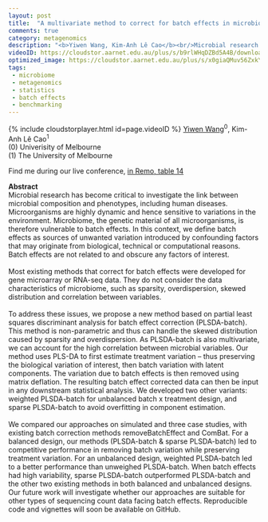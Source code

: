 ```yaml
---
layout: post
title:  "A multivariate method to correct for batch effects in microbiome data"
comments: true
category: metagenomics
description: "<b>Yiwen Wang, Kim-Anh Lê Cao</b><br/>Microbial research has become critical to investig..."
videoID: https://cloudstor.aarnet.edu.au/plus/s/b9rlWHqDZBd5A4B/download
optimized_image: https://cloudstor.aarnet.edu.au/plus/s/x0giaQMuv56ZxkY/download
tags:
 - microbiome
 - metagenomics
 - statistics
 - batch effects
 - benchmarking
---
```

{% include cloudstorplayer.html id=page.videoID %}
<u>Yiwen Wang</u><sup>0</sup>, Kim-Anh Lê Cao<sup>1</sup><br/>
\(0\) Univerisity of Melbourne<br/>
\(1\) The University of Melbourne

Find me during our live conference, [in Remo, table 14](https://remo.co)

<b>Abstract</b><br/>
Microbial research has become critical to investigate the link between microbial composition and phenotypes, including human diseases. Microorganisms are highly dynamic and hence sensitive to variations in the environment. Microbiome, the genetic material of all microorganisms, is therefore vulnerable to batch effects. In this context, we define batch effects as sources of unwanted variation introduced by confounding factors that may originate from biological, technical or computational reasons. Batch effects are not related to and obscure any factors of interest. <br/><br/>Most existing methods that correct for batch effects were developed for gene microarray or RNA-seq data. They do not consider the data characteristics of microbiome, such as sparsity, overdispersion, skewed distribution and correlation between variables.<br/><br/>To address these issues, we propose a new method based on partial least squares discriminant analysis for batch effect correction \(PLSDA-batch\). This method is non-parametric and thus can handle the skewed distribution caused by sparsity and overdispersion. As PLSDA-batch is also multivariate, we can account for the high correlation between microbial variables. Our method uses PLS-DA to first estimate treatment variation – thus preserving the biological variation of interest, then batch variation with latent components. The variation due to batch effects is then removed using matrix deflation. The resulting batch effect corrected data can then be input in any downstream statistical analysis. We developed two other variants: weighted PLSDA-batch for unbalanced batch x treatment design, and sparse PLSDA-batch to avoid overfitting in component estimation. <br/><br/>We compared our approaches on simulated and three case studies, with existing batch correction methods removeBatchEffect and ComBat. For a balanced design, our methods \(PLSDA-batch &amp; sparse PLSDA-batch\) led to competitive performance in removing batch variation while preserving treatment variation. For an unbalanced design, weighted PLSDA-batch led to a better performance than unweighed PLSDA-batch. When batch effects had high variability, sparse PLSDA-batch outperformed PLSDA-batch and the other two existing methods in both balanced and unbalanced designs. Our future work will investigate whether our approaches are suitable for other types of sequencing count data facing batch effects. Reproducible code and vignettes will soon be available on GitHub.<br/>
